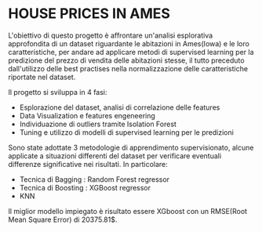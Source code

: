# HOUSE PRICES IN AMES

L'obiettivo di questo progetto è affrontare un'analisi esplorativa approfondita di un dataset riguardante le abitazioni in Ames(Iowa) e le loro caratteristiche, 
per andare ad applicare metodi di supervised learning per la predizione del prezzo di vendita delle abitazioni stesse, il tutto preceduto
dall'utilizzo delle best practises nella normalizzazione delle caratteristiche riportate nel dataset.

Il progetto si sviluppa in  4 fasi:
- Esplorazione del dataset, analisi di correlazione delle features
- Data Visualization e features engeneering
- Individuazione di outliers tramite Isolation Forest
- Tuning e utilizzo di modelli di supervised learning per le predizioni

Sono state adottate 3 metodologie di apprendimento supervisionato, alcune applicate a situazioni differenti del dataset per verificare eventuali differenze
significative nei risultati.
In particolare:
- Tecnica di Bagging : Random Forest regressor
- Tecnica di Boosting : XGBoost regressor
- KNN

Il miglior modello impiegato è risultato essere XGboost con un RMSE(Root Mean Square Error) di 20375.81$.

